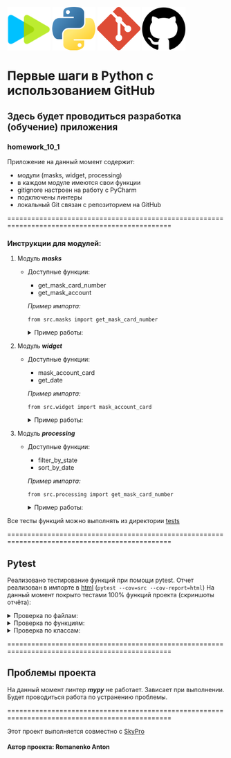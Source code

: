 ![SkyPro_image](/data/images/for_readme_file/SkyPro.png)
![Python_image](/data/images/for_readme_file/Python.png)
![Git_image](/data/images/for_readme_file/Git.png)
![GitHub_image](/data/images/for_readme_file/GitHub.png)

# Первые шаги в Python с использованием GitHub
## Здесь будет проводиться разработка (обучение) приложения
### homework_10_1

Приложение на данный момент содержит:
- модули (masks, widget, processing)
- в каждом модуле имеются свои функции
- gitignore настроен на работу с PyCharm
- подключены линтеры
- локальный Git связан с репозиторием на GitHub

===============================================================================================

### Инструкции для модулей:

1. Модуль _**masks**_
   - Доступные функции:
     - get_mask_card_number
     - get_mask_account 

     _Пример импорта:_
       ```
     from src.masks import get_mask_card_number
       ```

     <details>
     <summary>Пример работы:</summary>
      
     [![Example_masks][1]][1]
   
      [1]: /data/images/for_readme_file/Example_masks.png
      </details>
   
   
2. Модуль _**widget**_
    - Доступные функции:
      - mask_account_card
      - get_date 
      
      _Пример импорта:_
        ```
      from src.widget import mask_account_card
        ```

       <details>
       <summary>Пример работы:</summary>
      
       [![Example_widget][2]][2]
   
       [2]: /data/images/for_readme_file/Example_widget.png
       </details>

   
3. Модуль _**processing**_
    - Доступные функции:
      - filter_by_state
      - sort_by_date
      
      _Пример импорта:_
        ```
      from src.processing import get_mask_card_number
      ```

       <details>
       <summary>Пример работы:</summary>
      
       [![Example_processing][3]][3]
   
       [3]: /data/images/for_readme_file/Example_processing.png
       </details>
      
Все тесты функций можно выполнять из директории [tests](/tests)

===============================================================================================
## Pytest

Реализовано тестирование функций при помощи pytest.
Отчет реализован в импорте в [html](/htmlcov) (```pytest --cov=src --cov-report=html```)
На данный момент покрыто тестами 100% функций проекта (скриншоты отчёта):

   <details>
   <summary>Проверка по файлам:</summary>
  
   [![Example_processing][4]][4]

   [4]: /data/images/for_readme_file/Pytest_files.png
   </details>

   <details>
   <summary>Проверка по функциям:</summary>
  
   [![Example_processing][4]][4]

   [4]: /data/images/for_readme_file/Pytest_functions.png
   </details>

   <details>
   <summary>Проверка по классам:</summary>
  
   [![Example_processing][4]][4]

   [4]: /data/images/for_readme_file/Pytest_classes.png
   </details>

===============================================================================================

## Проблемы проекта

На данный момент линтер ***mypy*** не работает. Зависает при выполнении.
Будет проводиться работа по устранению проблемы.

===============================================================================================

Этот проект выполняется совместно с [SkyPro](https://sky.pro/)
####  Автор проекта: **Romanenko Anton**
